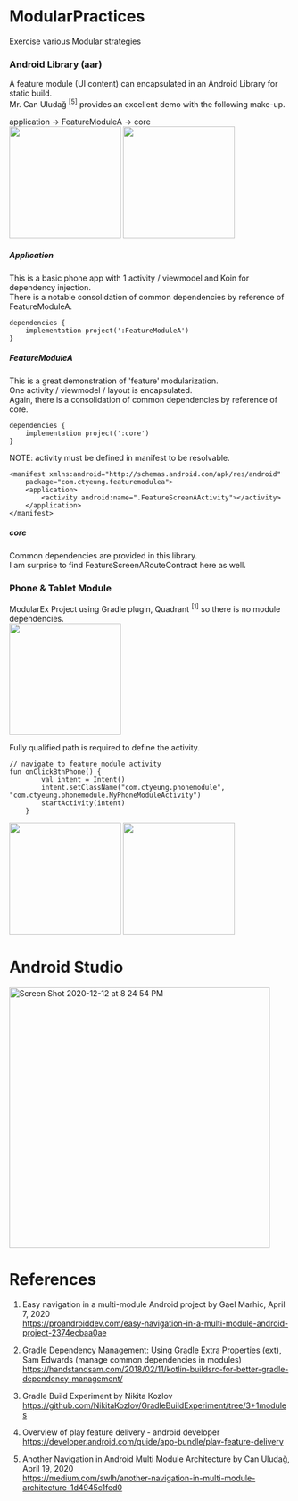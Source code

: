 # ModularPractices
Exercise various Modular strategies

### Android Library (aar)

A feature module (UI content) can encapsulated in an Android Library for static build. \
Mr. Can Uludağ <sup>[5]</sup> provides an excellent demo with the following make-up.

application -> FeatureModuleA -> core \
<img width="200" src="https://user-images.githubusercontent.com/1282659/102717623-1f7b1b80-42a9-11eb-8caf-9f26437e0a16.png"> <img width="200" src="https://user-images.githubusercontent.com/1282659/102717624-2013b200-42a9-11eb-974e-5d33021bc73c.png">

##### Application 
This is a basic phone app with 1 activity / viewmodel and Koin for dependency injection. \
There is a notable consolidation of common dependencies by reference of FeatureModuleA.

````
dependencies {
    implementation project(':FeatureModuleA')
}
````

##### FeatureModuleA
This is a great demonstration of 'feature' modularization.\
One activity / viewmodel / layout is encapsulated. \
Again, there is a consolidation of common dependencies by reference of core. 

````
dependencies {
    implementation project(':core')
}
````

NOTE: activity must be defined in manifest to be resolvable.

````
<manifest xmlns:android="http://schemas.android.com/apk/res/android"
    package="com.ctyeung.featuremodulea">
    <application>
        <activity android:name=".FeatureScreenAActivity"></activity>
    </application>
</manifest>
````

##### core
Common dependencies are provided in this library. \
I am surprise to find FeatureScreenARouteContract here as well.


### Phone & Tablet Module

ModularEx Project using Gradle plugin, Quadrant <sup>[1]</sup> so there is no module dependencies. \
<img width="200" src="https://user-images.githubusercontent.com/1282659/102001388-76845d80-3cb7-11eb-8406-6646d3b0325a.png">
 
Fully qualified path is required to define the activity.

```
// navigate to feature module activity
fun onClickBtnPhone() {
        val intent = Intent()
        intent.setClassName("com.ctyeung.phonemodule", "com.ctyeung.phonemodule.MyPhoneModuleActivity")
        startActivity(intent)
    }
```
<img width="200" src="https://user-images.githubusercontent.com/1282659/102001391-78e6b780-3cb7-11eb-8847-2b5068bfe811.png"> <img width="200" src="https://user-images.githubusercontent.com/1282659/102001393-7a17e480-3cb7-11eb-9403-311ff3c357ac.png">

# Android Studio

<img width="467" alt="Screen Shot 2020-12-12 at 8 24 54 PM" src="https://user-images.githubusercontent.com/1282659/102001490-7042b100-3cb8-11eb-8512-b2536c637f15.png">


# References

1. Easy navigation in a multi-module Android project by Gael Marhic, April 7, 2020 \
https://proandroiddev.com/easy-navigation-in-a-multi-module-android-project-2374ecbaa0ae

2. Gradle Dependency Management: Using Gradle Extra Properties (ext), Sam Edwards (manage common dependencies in modules) \
https://handstandsam.com/2018/02/11/kotlin-buildsrc-for-better-gradle-dependency-management/

3. Gradle Build Experiment by Nikita Kozlov \
https://github.com/NikitaKozlov/GradleBuildExperiment/tree/3+1modules

4. Overview of play feature delivery - android developer \
https://developer.android.com/guide/app-bundle/play-feature-delivery

5. Another Navigation in Android Multi Module Architecture by Can Uludağ, April 19, 2020 \
https://medium.com/swlh/another-navigation-in-multi-module-architecture-1d4945c1fed0

